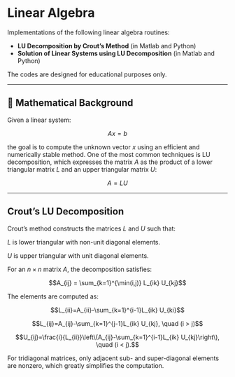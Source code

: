 # Linear Algebra

Implementations of the following linear algebra routines:

- **LU Decomposition by Crout’s Method** (in Matlab and Python)
- **Solution of Linear Systems using LU Decomposition** (in Matlab and Python)

The codes are designed for educational purposes only. 

---

## 📐 Mathematical Background

Given a linear system:

$$Ax=b$$

the goal is to compute the unknown vector $x$ using an efficient and numerically stable method.
One of the most common techniques is LU decomposition, which expresses the matrix $A$ as the product of a lower triangular matrix $L$ and an upper triangular matrix $U$:

$$A=LU$$

---

## Crout’s LU Decomposition

Crout’s method constructs the matrices $L$ and $U$ such that:

$L$ is lower triangular with non-unit diagonal elements.

$U$ is upper triangular with unit diagonal elements.

For an $n\times n$ matrix $A$, the decomposition satisfies:

$$A_{ij} = \sum_{k=1}^{\min(i,j)} L_{ik} U_{kj}$$

The elements are computed as:

$$L_{ii}​=A_{ii}​-\sum_{k=1}^{i-1}L_{ik} U_{ki}$$

$$L_{ij}​=A_{ij}​-\sum_{k=1}^{j-1}L_{ik} U_{kj}, \quad (i > j)$$

$$U_{ij}​=\frac{i}{L_{ii}}\left\(A_{ij}​-\sum_{k=1}^{i-1}L_{ik} U_{kj}\right\), \quad (i < j).$$

For tridiagonal matrices, only adjacent sub- and super-diagonal elements are nonzero, which greatly simplifies the computation.
